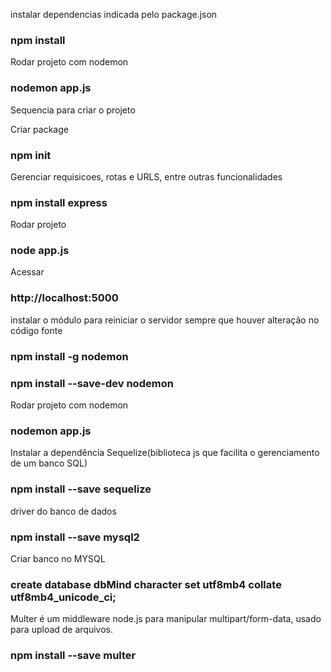 instalar dependencias indicada pelo package.json

### npm install

Rodar projeto com nodemon

### nodemon app.js

Sequencia para criar o projeto

Criar package

### npm init

Gerenciar requisicoes, rotas e URLS, entre outras funcionalidades

### npm install express

Rodar projeto

### node app.js

Acessar

### http://localhost:5000

instalar o módulo para reiniciar o servidor sempre que houver alteração no código fonte

### npm install -g nodemon

### npm install --save-dev nodemon

Rodar projeto com nodemon

### nodemon app.js

Instalar a dependência Sequelize(biblioteca js que facilita o gerenciamento de um banco SQL)

### npm install --save sequelize

driver do banco de dados

### npm install --save mysql2

Criar banco no MYSQL

### create database dbMind character set utf8mb4 collate utf8mb4_unicode_ci;

Multer é um middleware node.js para manipular multipart/form-data, usado para upload de arquivos.

### npm install --save multer

